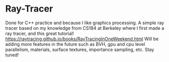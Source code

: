 # Ray-Tracer
Done for C++ practice and because I like graphics processing. A simple ray tracer based on my knowledge from CS184 at Berkeley where I first made a ray tracer, and this great tutorial! https://raytracing.github.io/books/RayTracingInOneWeekend.html
Will be adding more features in the future such as BVH, gpu and cpu level parallelism, materials, surface textures, importance sampling, etc. Stay tuned!
